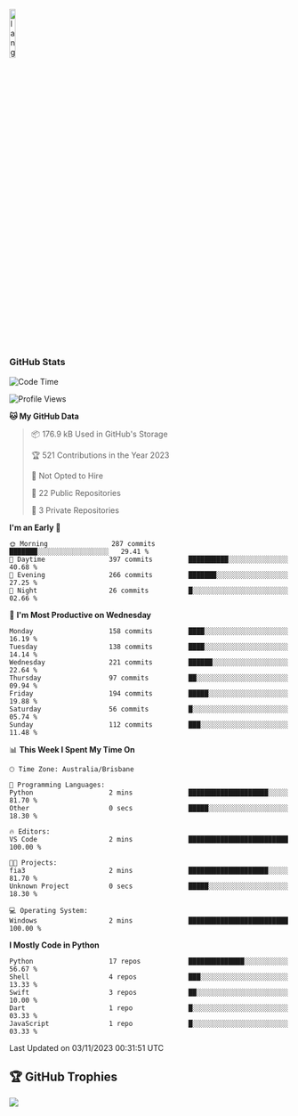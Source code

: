 <p align="left"><img width=15%" src="https://github.com/alansmathew/alansmathew/raw/master/lang.gif" alt="lang image here" /></p>

# <h3 align="left">GitHub Stats</h3>

<!--START_SECTION:waka-->
![Code Time](http://img.shields.io/badge/Code%20Time-317%20hrs%2050%20mins-blue)

![Profile Views](http://img.shields.io/badge/Profile%20Views-0-blue)

**🐱 My GitHub Data** 

> 📦 176.9 kB Used in GitHub's Storage 
 > 
> 🏆 521 Contributions in the Year 2023
 > 
> 🚫 Not Opted to Hire
 > 
> 📜 22 Public Repositories 
 > 
> 🔑 3 Private Repositories 
 > 
**I'm an Early 🐤** 

```text
🌞 Morning                287 commits         ███████░░░░░░░░░░░░░░░░░░   29.41 % 
🌆 Daytime                397 commits         ██████████░░░░░░░░░░░░░░░   40.68 % 
🌃 Evening                266 commits         ███████░░░░░░░░░░░░░░░░░░   27.25 % 
🌙 Night                  26 commits          █░░░░░░░░░░░░░░░░░░░░░░░░   02.66 % 
```
📅 **I'm Most Productive on Wednesday** 

```text
Monday                   158 commits         ████░░░░░░░░░░░░░░░░░░░░░   16.19 % 
Tuesday                  138 commits         ████░░░░░░░░░░░░░░░░░░░░░   14.14 % 
Wednesday                221 commits         ██████░░░░░░░░░░░░░░░░░░░   22.64 % 
Thursday                 97 commits          ██░░░░░░░░░░░░░░░░░░░░░░░   09.94 % 
Friday                   194 commits         █████░░░░░░░░░░░░░░░░░░░░   19.88 % 
Saturday                 56 commits          █░░░░░░░░░░░░░░░░░░░░░░░░   05.74 % 
Sunday                   112 commits         ███░░░░░░░░░░░░░░░░░░░░░░   11.48 % 
```


📊 **This Week I Spent My Time On** 

```text
🕑︎ Time Zone: Australia/Brisbane

💬 Programming Languages: 
Python                   2 mins              ████████████████████░░░░░   81.70 % 
Other                    0 secs              █████░░░░░░░░░░░░░░░░░░░░   18.30 % 

🔥 Editors: 
VS Code                  2 mins              █████████████████████████   100.00 % 

🐱‍💻 Projects: 
fia3                     2 mins              ████████████████████░░░░░   81.70 % 
Unknown Project          0 secs              █████░░░░░░░░░░░░░░░░░░░░   18.30 % 

💻 Operating System: 
Windows                  2 mins              █████████████████████████   100.00 % 
```

**I Mostly Code in Python** 

```text
Python                   17 repos            ██████████████░░░░░░░░░░░   56.67 % 
Shell                    4 repos             ███░░░░░░░░░░░░░░░░░░░░░░   13.33 % 
Swift                    3 repos             ██░░░░░░░░░░░░░░░░░░░░░░░   10.00 % 
Dart                     1 repo              █░░░░░░░░░░░░░░░░░░░░░░░░   03.33 % 
JavaScript               1 repo              █░░░░░░░░░░░░░░░░░░░░░░░░   03.33 % 
```




 Last Updated on 03/11/2023 00:31:51 UTC
<!--END_SECTION:waka-->

## 🏆 GitHub Trophies

![](https://github-profile-trophy.vercel.app/?username=samh06&theme=discord&no-frame=true&no-bg=false&margin-w=4)

